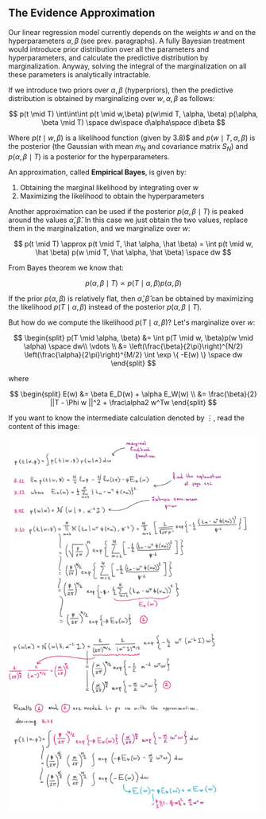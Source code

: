 
## The Evidence Approximation

Our linear regression model currently depends on the weights $w$ and on the hyperparameters $\alpha, \beta$ (see prev. paragraphs). A fully Bayesian treatment would introduce prior distribution over all the parameters and hyperparameters, and calculate the predictive distribution by marginalization. Anyway, solving the integral of the marginalization on all these parameters is analytically intractable.

If we introduce two priors over $\alpha, \beta$ (hyperpriors), then the predictive distribution is obtained by marginalizing over $w, \alpha, \beta$ as follows:

$$
p(t \mid T) \int\int\int p(t \mid w,\beta) p(w\mid T, \alpha, \beta) p(\alpha, \beta \mid T) \space dw\space d\alpha\space d\beta
$$

Where $p(t \mid w, \beta)$ is a likelihood function (given by 3.8)$ and $p(w \mid T, \alpha, \beta)$ is the posterior (the Gaussian with mean $m_N$ and covariance matrix $S_N$) and $p(\alpha, \beta \mid T)$ is a posterior for the hyperparameters.

An approximation, called **Empirical Bayes**, is given by:
1. Obtaining the marginal likelihood by integrating over $w$
2. Maximizing the likelihood to obtain the hyperparameters

Another approximation can be used if the posterior $p(\alpha, \beta \mid T)$ is peaked around the values $\hat \alpha, \hat \beta$. In this case we just obtain the two values, replace them in the marginalization, and we marginalize over $w$:

$$
p(t \mid T) \approx p(t \mid T, \hat \alpha, \hat \beta) = \int p(t \mid w, \hat \beta) p(w \mid T, \hat \alpha, \hat \beta) \space dw
$$

From Bayes theorem we know that:

$$
p(\alpha, \beta \mid T) \propto p(T \mid \alpha, \beta) p(\alpha, \beta)
$$

If the prior $p(\alpha, \beta)$ is relatively flat, then $\hat \alpha, \hat \beta$ can be obtained by maximizing the likelihood $p(T \mid \alpha, \beta)$ instead of the posterior $p(\alpha, \beta \mid T)$. 


But how do we compute the likelihood $p(T \mid \alpha, \beta)$? Let's marginalize over $w$:

$$
\begin{split}
p(T \mid \alpha, \beta) &= \int p(T \mid w, \beta)p(w \mid \alpha) \space dw\\
\vdots \\
&= \left(\frac{\beta}{2\pi}\right)^{N/2} \left(\frac{\alpha}{2\pi}\right)^{M/2} \int \exp \{ -E(w) \} \space dw
\end{split}
$$

where 

$$
\begin{split}
E(w) &= \beta E_D(w) + \alpha E_W(w) \\
&= \frac{\beta}{2} ||T - \Phi w ||^2 + \frac\alpha2 w^Tw
\end{split}
$$

If you want to know the intermediate calculation denoted by $\vdots$, read the content of this image:

![calcs](./assets_ch3/derivation_of_3-78.png)








